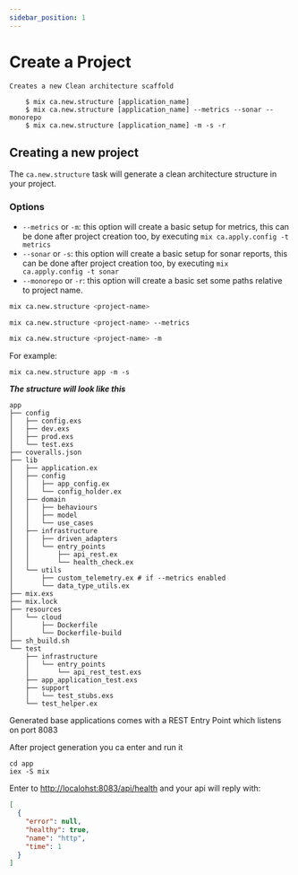 ```yaml
---
sidebar_position: 1
---
```


# Create a Project

```
Creates a new Clean architecture scaffold

    $ mix ca.new.structure [application_name]
    $ mix ca.new.structure [application_name] --metrics --sonar --monorepo
    $ mix ca.new.structure [application_name] -m -s -r
```

## Creating a new project


The `ca.new.structure` task will generate a clean architecture structure in your project.

### Options

- `--metrics` or `-m`: this option will create a basic setup for metrics, this can be done after project creation too, by executing `mix ca.apply.config -t metrics`
- `--sonar` or `-s`: this option will create a basic setup for sonar reports, this can be done after project creation too, by executing `mix ca.apply.config -t sonar`
- `--monorepo` or `-r`: this option will create a basic set some paths relative to project name.

```bash
mix ca.new.structure <project-name>

mix ca.new.structure <project-name> --metrics

mix ca.new.structure <project-name> -m
```

For example:

```shell
mix ca.new.structure app -m -s
```

**_The structure will look like this_**

```
app
├── config
│   ├── config.exs
│   ├── dev.exs
│   ├── prod.exs
│   └── test.exs
├── coveralls.json
├── lib
│   ├── application.ex
│   ├── config
│   │   ├── app_config.ex
│   │   └── config_holder.ex
│   ├── domain
│   │   ├── behaviours
│   │   ├── model
│   │   └── use_cases
│   ├── infrastructure
│   │   ├── driven_adapters
│   │   └── entry_points
│   │       ├── api_rest.ex
│   │       └── health_check.ex
│   └── utils
│       ├── custom_telemetry.ex # if --metrics enabled
│       └── data_type_utils.ex
├── mix.exs
├── mix.lock
├── resources
│   └── cloud
│       ├── Dockerfile
│       └── Dockerfile-build
├── sh_build.sh
└── test
    ├── infrastructure
    │   └── entry_points
    │       └── api_rest_test.exs
    ├── app_application_test.exs
    ├── support
    │   └── test_stubs.exs
    └── test_helper.ex
```
Generated base applications comes with a REST Entry Point which listens on port 8083

After project generation you ca enter and run it

```shell
cd app
iex -S mix
```

Enter to [http://localohst:8083/api/health](http://localohst:8083/api/health) and your api will reply with:

```json
[
  {
    "error": null,
    "healthy": true,
    "name": "http",
    "time": 1
  }
]
```